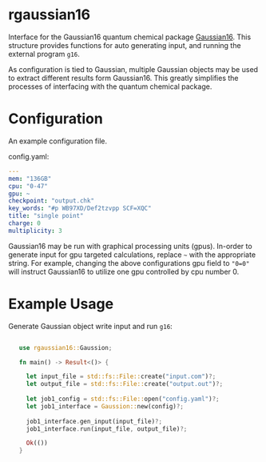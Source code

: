 # rgaussian16

Interface for the Gaussian16 quantum chemical package [Gaussian16](https://gaussian.com/gaussian16/).
This structure provides functions for auto generating input, and
running the external program `g16`.

As configuration is tied to Gaussian, multiple Gaussian objects may
be used to extract different results form Gaussian16. This greatly 
simplifies the processes of interfacing with the quantum chemical
package.

# Configuration 

An example configuration file.

config.yaml:
```yaml
---
mem: "136GB"
cpu: "0-47"
gpu: ~
checkpoint: "output.chk"
key_words: "#p WB97XD/Def2tzvpp SCF=XQC"
title: "single point"
charge: 0
multiplicity: 3
```

Gaussian16 may be run with graphical processing units (gpus). In-order to generate 
input for gpu targeted calculations, replace `~` with the appropriate string. For 
example, changing the above configurations gpu field to `"0=0"` will instruct Gaussian16 
to utilize one gpu controlled by cpu number 0.

# Example Usage

 Generate Gaussian object write input and run `g16`:
 
```rust

   use rgaussian16::Gaussion;

   fn main() -> Result<()> {

     let input_file = std::fs::File::create("input.com")?;
     let output_file = std::fs::File::create("output.out")?;
  
     let job1_config = std::fs::File::open("config.yaml")?;
     let job1_interface = Gaussion::new(config)?;
 
     job1_interface.gen_input(input_file)?;
     job1_interface.run(input_file, output_file)?;

	 Ok(())
   }
```
